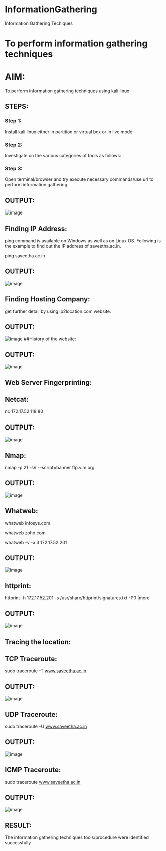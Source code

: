 # InformationGathering
Information Gathering Techiques

# To perform information gathering techniques

# AIM:

To perform information gathering techniques using kali linux 

## STEPS:

### Step 1:

Install kali linux either in partition or virtual box or in live mode

### Step 2:

Investigate on the various categories of tools as follows:

### Step 3:
Open terminal/browser and try execute necessary commands/use url to perform information gathering


## OUTPUT:
![image](https://github.com/22003197/InformationGathering/assets/124332243/16fdd476-2f12-48c1-9eeb-3d10d9fb885f)
## Finding IP Address:
ping command is available on Windows as well as on Linux OS. Following is the example to find out the IP address of saveetha.ac.in.


 ping saveetha.ac.in


## OUTPUT:
![image](https://github.com/22003197/InformationGathering/assets/124332243/865d07e0-2dd2-462e-a6e8-cb3d16c4c156)
## Finding Hosting Company:
get further detail by using ip2location.com website.
## OUTPUT:
![image](https://github.com/22003197/InformationGathering/assets/124332243/8f5e127c-0eba-4469-95e9-b49d9ae5fd20)
##History of the website:
## OUTPUT:
![image](https://github.com/22003197/InformationGathering/assets/124332243/bbf91dd2-078b-4578-b788-e7658c5a5157)
## Web Server Fingerprinting:
## Netcat:


 nc 172.17.52.118 80


## OUTPUT:
![image](https://github.com/22003197/InformationGathering/assets/124332243/a5a236e6-cd83-4e83-9fec-f14c4f76f905)
## Nmap:


nmap -p 21 -sV --script=banner ftp.vim.org


## OUTPUT:
![image](https://github.com/22003197/InformationGathering/assets/124332243/c1f4bb18-c959-406e-9586-4be3589bfea8)
## Whatweb:


 whatweb infosys.com


 whatweb zoho.com


 whatweb -v -a 3 172.17.52.201


## OUTPUT:
![image](https://github.com/22003197/InformationGathering/assets/124332243/360fde4c-e94f-481d-9645-7be8c4578c96)
## httprint:


 httprint -h 172.17.52.201 -s /usr/share/httprint/signatures.txt -P0 |more


## OUTPUT:
![image](https://github.com/22003197/InformationGathering/assets/124332243/25ae16e3-668d-429c-9f98-b1ba0988b936)
## Tracing the location:
## TCP Traceroute:


 sudo traceroute -T www.saveetha.ac.in


## OUTPUT:
![image](https://github.com/22003197/InformationGathering/assets/124332243/33e0b061-8385-4096-9a3f-5b2b12a5dc31)
## UDP Traceroute:

 
 sudo traceroute -U www.saveetha.ac.in


## OUTPUT:
![image](https://github.com/22003197/InformationGathering/assets/124332243/dd9555c7-30ad-4609-88bf-52bba8f7305c)
## ICMP Traceroute:

 
 sudo traceroute  www.saveetha.ac.in


## OUTPUT:
![image](https://github.com/22003197/InformationGathering/assets/124332243/c506a4ad-9d83-4d3d-b734-2e51be1a44d2)
## RESULT:
The information gathering techniques tools/procedure were  identified successfully
